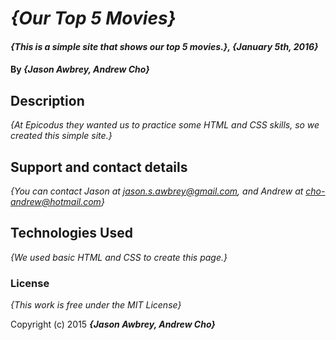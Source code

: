# _{Our Top 5 Movies}_

#### _{This is a simple site that shows our top 5 movies.}, {January 5th, 2016}_

#### By _**{Jason Awbrey, Andrew Cho}**_

## Description

_{At Epicodus they wanted us to practice some HTML and CSS skills, so we created this simple site.}_

## Support and contact details

_{You can contact Jason at jason.s.awbrey@gmail.com, and Andrew at cho-andrew@hotmail.com}_

## Technologies Used

_{We used basic HTML and CSS to create this page.}_

### License

*{This work is free under the MIT License}*

Copyright (c) 2015 **_{Jason Awbrey, Andrew Cho}_**
